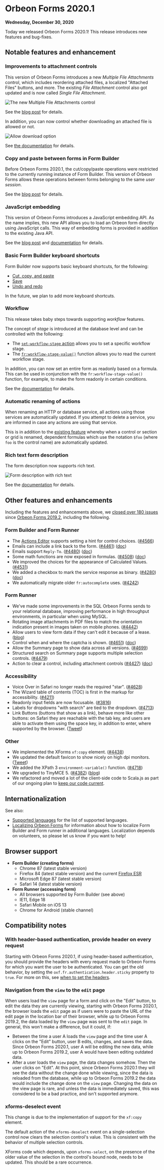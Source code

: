 # Orbeon Forms 2020.1

__Wednesday, December 30, 2020__

Today we released Orbeon Forms 2020.1! This release introduces new features and bug-fixes.

## Notable features and enhancement

### Improvements to attachment controls

This version of Orbeon Forms introduces a new *Multiple File Attachments* control, which includes reordering attached files, a localized "Attached Files" buttons, and more. The existing *File Attachment* control also got updated and is now called *Single File Attachment*.

![The new *Multiple File Attachments* control](/form-runner/component/images/xbl-attachment-multiple.png)

See the [blog post](https://blog.orbeon.com/2020/05/the-new-multiple-file-attachments.html) for details.

In addition, you can now control whether downloading an attached file is allowed or not.

![Allow download option](/form-runner/component/images/xbl-attachment-control-settings.png)

See [the documentation](/form-runner/component/attachment.md) for details. 
 
### Copy and paste between forms in Form Builder

Before Orbeon Forms 2020.1, the cut/copy/paste operations were restricted to the currently running instance of Form Builder. This version of Orbeon Forms allows these operations between forms belonging to the same *user session*.

See the [blog post](https://blog.orbeon.com/2020/06/copying-and-pasting-across-forms.html) for details.
  
### JavaScript embedding

This version of Orbeon Forms introduces a JavaScript embedding API. As the name implies, this new API allows you to load an Orbeon form directly using JavaScript calls. This way of embedding forms is provided in addition to the existing Java API.

See the [blog post](https://blog.orbeon.com/2020/07/introducing-javascript-embedding-api.html) and [documentation](/form-runner/link-embed/javascript-api.md) for details.
  
### Basic Form Builder keyboard shortcuts

Form Builder now supports basic keyboard shortcuts, for the following:

- [Cut, copy, and paste](/form-builder/cut-copy-paste.md#keyboard-shortcuts)
- [Save](/form-builder/form-editor.md#keyboard-shortcuts)
- [Undo and redo](/form-builder/undo-redo.md#keyboard-shortcuts)

In the future, we plan to add more keyboard shortcuts.

### Workflow

This release takes baby steps towards supporting *workflow* features.

The concept of *stage* is introduced at the database level and can be controlled with the following:

- The [`set-workflow-stage` action](/form-runner/advanced/buttons-and-processes/actions-form-runner.md#set-workflow-stage) allows you to set a specific workflow stage.
- The [`fr:workflow-stage-value()`](/xforms/xpath/extension-form-runner.md#fr-workflow-stage-value) function allows you to read the current workflow stage.

In addition, you can now set an entire form as readonly based on a formula. This can be used in conjunction with the `fr:workflow-stage-value()` function, for example, to make the form readonly in certain conditions.

See the [documentation](/form-builder/form-settings.md#formula) for details.

### Automatic renaming of actions

When renaming an HTTP or database service, all actions using those services are automatically updated. If you attempt to delete a service, you are informed in case any actions are using that service.

This is in addition to the [existing feature](/form-builder/formulas.md#renaming-of-controls-and-formulas) whereby when a control or section or grid is renamed, dependent formulas which use the notation `$foo` (where `foo` is the control name) are automatically updated.

### Rich text form description

The form description now supports rich text.

![Form description with rich text](/form-builder/images/form-settings-general-html.png)

See the [documentation](/form-builder/form-settings.md) for details.

## Other features and enhancements

Including the features and enhancements above, we [closed over 180 issues](https://github.com/orbeon/orbeon-forms/issues?q=is%3Aissue+is%3Aclosed+project%3Aorbeon%2Forbeon-forms%2F20) since [Orbeon Forms 2019.2](orbeon-forms-2019.2.md), including the following.

### Form Builder and Form Runner

- The [Actions Editor](/form-builder/actions.md) supports setting a hint for control choices. ([\#4566](https://github.com/orbeon/orbeon-forms/issues/4566))
- Emails can include a link back to the form. ([\#4461](https://github.com/orbeon/orbeon-forms/issues/4461)) ([doc](/form-builder/advanced/template-syntax.md#links))
- Emails support `Reply-To`. ([\#4480](https://github.com/orbeon/orbeon-forms/issues/4480)) ([doc](/form-builder/control-settings.md#email-options))
- Some math functions are now exposed in formulas. ([\#4508](https://github.com/orbeon/orbeon-forms/issues/4508)) ([doc](/xforms/xpath/standard-functions.md#xpath-3-0-functions))
- We improved the choices for the appearance of Calculated Values. ([\#4531](https://github.com/orbeon/orbeon-forms/issues/4531))
- We added a checkbox to mark the service response as binary. ([\#4280](https://github.com/orbeon/orbeon-forms/issues/4280)) ([doc](/form-builder/advanced/services-and-actions/http-services.md#advanced-parameters))
- We automatically migrate older `fr:autocomplete` uses. ([\#4242](https://github.com/orbeon/orbeon-forms/issues/4242))

### Form Runner

- We've made some improvements in the SQL Orbeon Forms sends to your relational database, improving performance in high throughput environments, in particular when using MySQL.
- Rotating image attachments in PDF files to match the orientation indication present in images taken on mobile phones. ([\#4442](https://github.com/orbeon/orbeon-forms/issues/4442))
- Allow users to view form data if they can't edit it because of a lease. ([blog](https://blog.orbeon.com/2020/07/allowing-users-to-view-form-data-if.html))
- Control when and where the captcha is shown. ([\#4651](https://github.com/orbeon/orbeon-forms/issues/4651)) ([doc](/configuration/properties/form-runner-detail-page.md#captcha))
- Allow the Summary page to show data across all versions. ([\#4699](https://github.com/orbeon/orbeon-forms/issues/4699))
- Structured search on Summary page supports multiple selection controls. ([\#4479](https://github.com/orbeon/orbeon-forms/issues/4479))
- Action to clear a control, including attachment controls ([\#4427](https://github.com/orbeon/orbeon-forms/issues/4427)) ([doc](/form-builder/advanced/services-and-actions/actions-syntax.md#clearing-the-value-of-a-control))

### Accessibility

- Voice Over in Safari no longer reads the required "star". ([\#4628](https://github.com/orbeon/orbeon-forms/issues/4628))
- The Wizard table of contents (TOC) is first in the markup for accessibility. ([\#4211](https://github.com/orbeon/orbeon-forms/issues/4211))
- Readonly input fields are now focusable. ([\#3816](https://github.com/orbeon/orbeon-forms/issues/3816))
- Labels for dropdowns "with search" are tied to the dropdown. ([\#4713](https://github.com/orbeon/orbeon-forms/issues/4713))
- Link Buttons (buttons that show as a link), behave more like other buttons: on Safari they are reachable with the tab key, and users are able to activate them using the space key, in addition to enter, where supported by the browser. ([Tweet](https://twitter.com/orbeon/status/1288634524641894400))

### Other

- We implemented the XForms `xf:copy` element. ([\#4438](https://github.com/orbeon/orbeon-forms/issues/4438))
- We updated the default favicon to show nicely on high dpi monitors. ([Tweet](https://twitter.com/orbeon/status/1274053039062540288))
- We added the XPath 3 `environment-variable()` function. ([\#4718](https://github.com/orbeon/orbeon-forms/issues/4718))
- We upgraded to TinyMCE 5. ([\#4382](https://github.com/orbeon/orbeon-forms/issues/4382)) ([blog](https://blog.orbeon.com/2020/01/upgrading-to-tinymce-5.html))
- We refactored and moved a lot of the client-side code to Scala.js as part of our ongoing plan to [keep our code current](https://blog.orbeon.com/2019/12/keeping-our-code-current.html).

## Internationalization

See also:  

- [Supported languages](/form-runner/feature/supported-languages.md) for the list of supported languages.
- [Localizing Orbeon Forms](/contributors/localizing-orbeon-forms.md) for information about how to localize Form Builder and Form runner in additional languages. Localization depends on volunteers, so please let us know if you want to help!

## Browser support

- **Form Builder (creating forms)**
    - Chrome 87 (latest stable version)
    - Firefox 84 (latest stable version) and the current [Firefox ESR](https://www.mozilla.org/en-US/firefox/enterprise/)
    - Microsoft Edge 87 (latest stable version)
    - Safari 14 (latest stable version)
- **Form Runner (accessing form)**
    - All browsers supported by Form Builder (see above)
    - IE11, Edge 18
    - Safari Mobile on iOS 13
    - Chrome for Android (stable channel)

## Compatibility notes

### With header-based authentication, provide header on every request

Starting with Orbeon Forms 2020.1, if using header-based authentication, you should provide the headers with every request made to Orbeon Forms for which you want the user to be authenticated. You can get the old behavior, by setting the `oxf.fr.authentication.header.sticky` property to `true`. For more on this, see [when to set the headers](form-runner/access-control/users.md#when-to-set-the-headers).

### Navigation from the `view` to the `edit` page

When users load the `view` page for a form and click on the "Edit" button, to edit the data they are currently viewing, starting with Orbeon Forms 2020.1, the browser loads the `edit` page as if users were to paste the URL of the edit page in the location bar of their browser, while up to Orbeon Forms 2019.2, the data loaded by the `view` page was sent to the `edit` page. In general, this won't make a difference, but it could, if:

- Between the time a user A loads the `view` page and the time user A clicks on the "Edit" button, user B edits, changes, and saves the data. Since Orbeon Forms 2020.1, user A will be editing the new data, while up to Orbeon Forms 2019.2, user A would  have been editing outdated data.
- After a user loads the `view` page, the data changes somehow. Then the user clicks on "Edit". At this point, since Orbeon Forms 2020.1 they will see the data without the change done while viewing, since the data is reloaded from the database, while up to Orbeon Forms 2019.2 the data would include the change done on the `view` page. Changing the data on the view page is rare, and unless the data is immediately saved, this was considered to be a bad practice, and isn't supported anymore.

### xforms-deselect event

This change is due to the implementation of support for the `xf:copy` element.

The default action of the `xforms-deselect` event on a single-selection control now clears the selection control's value. This is consistent with the behavior of multiple selection controls.

XForms code which depends, upon `xforms-select`, on the presence of the older value of the selection in the control's bound node, needs to be updated. This should be a rare occurrence.
